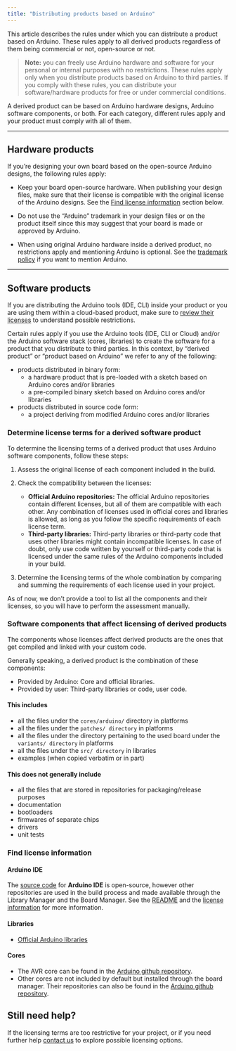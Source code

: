 ```yaml
---
title: "Distributing products based on Arduino"
---
```


This article describes the rules under which you can distribute a product based on Arduino. These rules apply to all derived products regardless of them being commercial or not, open-source or not.

> **Note:** you can freely use Arduino hardware and software for your personal or internal purposes with no restrictions. These rules apply only when you distribute products based on Arduino to third parties. If you comply with these rules, you can distribute your software/hardware products for free or under commercial conditions.

A derived product can be based on Arduino hardware designs, Arduino software components, or both. For each category, different rules apply and your product must comply with all of them.

---

## Hardware products

If you’re designing your own board based on the open-source Arduino designs, the following rules apply:

* Keep your board open-source hardware. When publishing your design files, make sure that their license is compatible with the original license of the Arduino designs. See the [Find license information](#find-license-information) section below.

* Do not use the “Arduino” trademark in your design files or on the product itself since this may suggest that your board is made or approved by Arduino.

* When using original Arduino hardware inside a derived product, no restrictions apply and mentioning Arduino is optional. See the [trademark policy](https://www.arduino.cc/en/trademark) if you want to mention Arduino.

---

## Software products

If you are distributing the Arduino tools (IDE, CLI) inside your product or you are using them within a cloud-based product, make sure to [review their licenses](#find-licence-information) to understand possible restrictions.

Certain rules apply if you use the Arduino tools (IDE, CLI or Cloud) and/or the Arduino software stack (cores, libraries) to create the software for a product that you distribute to third parties. In this context, by “derived product” or “product based on Arduino” we refer to any of the following:

* products distributed in binary form:
  * a hardware product that is pre-loaded with a sketch based on Arduino cores and/or libraries
  * a pre-compiled binary sketch based on Arduino cores and/or libraries
* products distributed in source code form:
  * a project deriving from modified Arduino cores and/or libraries

### Determine license terms for a derived software product

To determine the licensing terms of a derived product that uses Arduino software components, follow these steps:

1. Assess the original license of each component included in the build.
2. Check the compatibility between the licenses:

   * **Official Arduino repositories:** The official Arduino repositories contain different licenses, but all of them are compatible with each other. Any combination of licenses used in official cores and libraries is allowed, as long as you follow the specific requirements of each license term.
   * **Third-party libraries:** Third-party libraries or third-party code that uses other libraries might contain incompatible licenses. In case of doubt, only use code written by yourself or third-party code that is licensed under the same rules of the Arduino components included in your build.

3. Determine the licensing terms of the whole combination by comparing and summing the requirements of each license used in your project.

As of now, we don’t provide a tool to list all the components and their licenses, so you will have to perform the assessment manually.

### Software components that affect licensing of derived products

The components whose licenses affect derived products are the ones that get compiled and linked with your custom code.

Generally speaking, a derived product is the combination of these components:

* Provided by Arduino: Core and official libraries.
* Provided by user: Third-party libraries or code, user code.

#### This includes

* all the files under the `cores/arduino/` directory in platforms
* all the files under the `patches/ directory` in platforms
* all the files under the directory pertaining to the used board under the `variants/ directory` in platforms
* all the files under the `src/ directory` in libraries
* examples (when copied verbatim or in part)

#### This does not generally include

* all the files that are stored in repositories for packaging/release purposes
* documentation
* bootloaders
* firmwares of separate chips
* drivers
* unit tests

### Find license information

#### Arduino IDE

The [source code](https://github.com/arduino/Arduino) for **Arduino IDE** is open-source, however other repositories are used in the build process and made available through the Library Manager and the Board Manager. See the [README](https://github.com/arduino/Arduino#readme) and the [license information](https://github.com/arduino/Arduino/blob/master/license.txt) for more information.

#### Libraries

* [Official Arduino libraries](https://github.com/arduino-libraries/)

#### Cores

* The AVR core can be found in the [Arduino github repository](https://github.com/arduino/ArduinoCore-avr).
* Other cores are not included by default but installed through the board manager. Their repositories can also be found in the [Arduino github repository](https://github.com/arduino/).

## Still need help?

If the licensing terms are too restrictive for your project, or if you need further help [contact us](mailto:license@arduino.cc) to explore possible licensing options.
